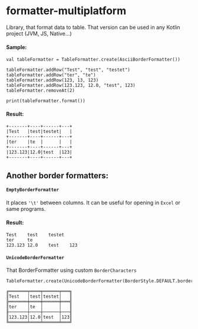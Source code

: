 # formatter-multiplatform
Library, that format data to table.
That version can be used in any Kotlin project (JVM, JS, Native...)

#### Sample:

```
val tableFormatter = TableFormatter.create(AsciiBorderFormatter())

tableFormatter.addRow("Test", "test", "testet")
tableFormatter.addRow("ter", "te")
tableFormatter.addRow(123, 13, 123)
tableFormatter.addRow(123.123, 12.0, "test", 123)
tableFormatter.removeAt(2)

print(tableFormatter.format())
```

#### Result:

```
+-------+----+------+---+
|Test   |test|testet|   |
+-------+----+------+---+
|ter    |te  |      |   |
+-------+----+------+---+
|123.123|12.0|test  |123|
+-------+----+------+---+
```

## Another border formatters:
 
#### `EmptyBorderFormatter`
 
It places `'\t'` between columns.
It can be useful for opening in `Excel` or same programs.

#### Result:

```
Test   	test	testet	
ter    	te  	
123.123	12.0	test  	123
```

#### `UnicodeBorderFormatter`

That BorderFormatter using custom `BorderCharacters`

```
TableFormatter.create(UnicodeBorderFormatter(BorderStyle.DEFAULT.borderCharacters))

╔═══════╤════╤══════╤═══╗
║Test   │test│testet│   ║
╠═══════╪════╪══════╪═══╣
║ter    │te  │      │   ║
╟───────┼────┼──────┼───╢
║123.123│12.0│test  │123║
╚═══════╧════╧══════╧═══╝
```

